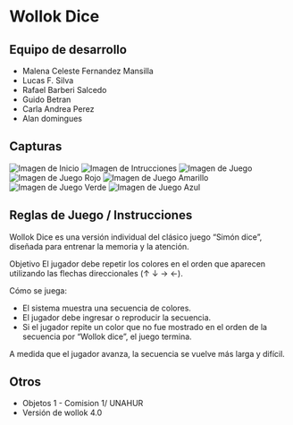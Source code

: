 # Wollok Dice

## Equipo de desarrollo

-   Malena Celeste Fernandez Mansilla
-   Lucas F. Silva
-   Rafael Barberi Salcedo
-   Guido Betran
-   Carla Andrea Perez
-   Alan domingues

## Capturas

![Imagen de Inicio](./assets/pantallaInicio.jpeg)
![Imagen de Intrucciones](./assets/instrucciones.jpg)
![Imagen de Juego](./assets/base.jpeg)
![Imagen de Juego Rojo](./assets/rojoCompleto.jpeg)
![Imagen de Juego Amarillo](./assets/amarilloCompleto.jpeg)
![Imagen de Juego Verde](./assets/verdeCompleto.jpeg)
![Imagen de Juego Azul](./assets/azulCompleto.jpeg)

## Reglas de Juego / Instrucciones

Wollok Dice es una versión individual del clásico juego “Simón dice”, diseñada para entrenar la memoria y la atención.

Objetivo
El jugador debe repetir los colores en el orden que aparecen utilizando las flechas direccionales (↑ ↓ → ←).

Cómo se juega:

-   El sistema muestra una secuencia de colores.
-   El jugador debe ingresar o reproducir la secuencia.
-   Si el jugador repite un color que no fue mostrado en el orden de la secuencia por “Wollok dice”, el juego termina.

A medida que el jugador avanza, la secuencia se vuelve más larga y difícil.

## Otros

-   Objetos 1 - Comision 1/ UNAHUR
-   Versión de wollok 4.0
